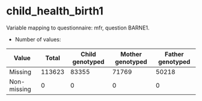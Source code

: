 # child_health_birth1
Variable mapping to questionnaire: mfr, question BARNE1.
- Number of values:

| Value | Total | Child genotyped | Mother genotyped | Father genotyped |
| ----- | ----- | --------------- | ---------------- | ---------------- |
| Missing | 113623 | 83355 | 71769 | 50218 |
| Non-missing | 0 | 0 | 0 | 0 |



